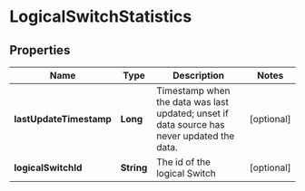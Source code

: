 # LogicalSwitchStatistics

## Properties
Name | Type | Description | Notes
------------ | ------------- | ------------- | -------------
**lastUpdateTimestamp** | **Long** | Timestamp when the data was last updated; unset if data source has never updated the data. |  [optional]
**logicalSwitchId** | **String** | The id of the logical Switch |  [optional]
